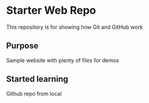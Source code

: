 # Starter Web Repo

This repository is for showing how Git and GitHub work

## Purpose

Sample website with plenty of files for demos

## Started learning

Github repo from local 

